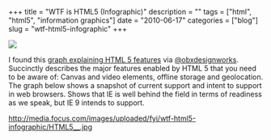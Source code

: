 +++
title = "WTF is HTML5 (Infographic)"
description = ""
tags = ["html", "html5", "information graphics"]
date = "2010-06-17"
categories = ["blog"]
slug = "wtf-html5-infographic"
+++



  <div class="notebook-screenshot"><a href="http://media.focus.com/images/uploaded/fyi/wtf-html5-infographic/HTML5__.jpg"><img src="//media.konigi.com/bluga/wt4c1a2deb24768_large.jpg"/></a></div><p>I found this <a href="http://media.focus.com/images/uploaded/fyi/wtf-html5-infographic/HTML5__.jpg">graph explaining HTML 5 features</a> via <a href="http://twitter.com/obxdesignworks/statuses/16390022027">@obxdesignworks</a>. Succinctly describes the major features enabled by HTML 5 that you need to be aware of: Canvas and video elements, offline storage and geolocation. The graph below shows a snapshot of current support and intent to support in web browsers. Shows that IE is well behind the field in terms of readiness as we speak, but IE 9 intends to support.</p>

    
  <a href="http://media.focus.com/images/uploaded/fyi/wtf-html5-infographic/HTML5__.jpg">http://media.focus.com/images/uploaded/fyi/wtf-html5-infographic/HTML5__.jpg</a>
